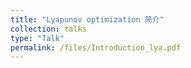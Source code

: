 ```yaml
---
title: "Lyapunov optimization 简介"
collection: talks
type: "Talk"
permalink: /files/Introduction_lya.pdf
---
```

